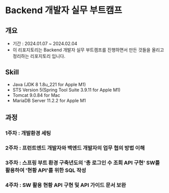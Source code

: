 # Backend 개발자 실무 부트캠프

## 개요
  - 기간 : 2024.01.07 ~ 2024.02.04
  - 이 리포지토리는 Backend 개발자 실무 부트캠프를 진행하면서 만든 것들을 올리고 정리하는 리포지토리 입니다.
## Skill
  - Java (JDK 8 1.8u_221 for Apple M1)
  - STS Version 5(Spring Tool Suite 3.9.11 for Apple M1)
  - Tomcat 9.0.84 for Mac
  - MariaDB Server 11.2.2 for Apple M1
## 과정
### 1주차 : 개발환경 세팅
### 2주차 : 프런트엔드 개발자와 백엔드 개발자의 업무 협의 방법 이해
### 3주차 : 스프링 부트 환경 구축년도의 '총 로그인 수 조회 API 구현' SW를 활용하여 '현황 API'를 위한 SQL 작성
### 4주차 : SW 활용 현황 API 구현 및 API 가이드 문서 보완
